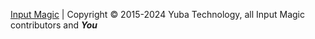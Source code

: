 [Input Magic](https://github.com/Yuba-Technology/Input-Magic) | Copyright © 2015-2024 Yuba Technology, all Input Magic contributors and ***You***
